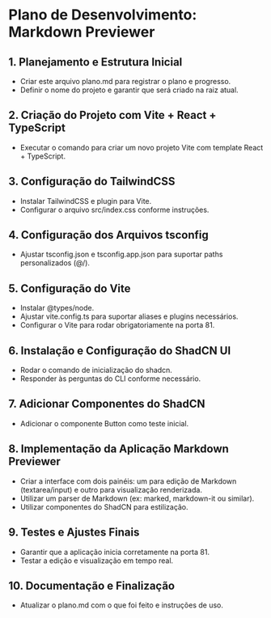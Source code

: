 # Plano de Desenvolvimento: Markdown Previewer

## 1. Planejamento e Estrutura Inicial

- Criar este arquivo plano.md para registrar o plano e progresso.
- Definir o nome do projeto e garantir que será criado na raiz atual.

## 2. Criação do Projeto com Vite + React + TypeScript

- Executar o comando para criar um novo projeto Vite com template React + TypeScript.

## 3. Configuração do TailwindCSS

- Instalar TailwindCSS e plugin para Vite.
- Configurar o arquivo src/index.css conforme instruções.

## 4. Configuração dos Arquivos tsconfig

- Ajustar tsconfig.json e tsconfig.app.json para suportar paths personalizados (@/).

## 5. Configuração do Vite

- Instalar @types/node.
- Ajustar vite.config.ts para suportar aliases e plugins necessários.
- Configurar o Vite para rodar obrigatoriamente na porta 81.

## 6. Instalação e Configuração do ShadCN UI

- Rodar o comando de inicialização do shadcn.
- Responder às perguntas do CLI conforme necessário.

## 7. Adicionar Componentes do ShadCN

- Adicionar o componente Button como teste inicial.

## 8. Implementação da Aplicação Markdown Previewer

- Criar a interface com dois painéis: um para edição de Markdown (textarea/input) e outro para visualização renderizada.
- Utilizar um parser de Markdown (ex: marked, markdown-it ou similar).
- Utilizar componentes do ShadCN para estilização.

## 9. Testes e Ajustes Finais

- Garantir que a aplicação inicia corretamente na porta 81.
- Testar a edição e visualização em tempo real.

## 10. Documentação e Finalização

- Atualizar o plano.md com o que foi feito e instruções de uso.
